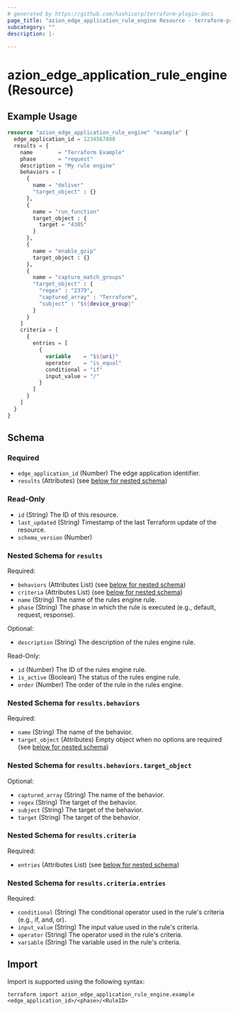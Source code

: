 ```yaml
---
# generated by https://github.com/hashicorp/terraform-plugin-docs
page_title: "azion_edge_application_rule_engine Resource - terraform-provider-azion"
subcategory: ""
description: |-
  
---
```


# azion_edge_application_rule_engine (Resource)



## Example Usage

```terraform
resource "azion_edge_application_rule_engine" "example" {
  edge_application_id = 1234567890
  results = {
    name        = "Terraform Example"
    phase       = "request"
    description = "My rule engine"
    behaviors = [
      {
        name = "deliver"
        "target_object" : {}
      },
      {
        name = "run_function"
        target_object : {
          target = "4305"
        }
      },
      {
        name = "enable_gzip"
        target_object : {}
      },
      {
        name = "capture_match_groups"
        "target_object" : {
          "regex" : "2379",
          "captured_array" : "Terraform",
          "subject" : "$${device_group}"
        }
      }
    ]
    criteria = [
      {
        entries = [
          {
            variable    = "$${uri}"
            operator    = "is_equal"
            conditional = "if"
            input_value = "/"
          }
        ]
      }
    ]
  }
}
```

<!-- schema generated by tfplugindocs -->
## Schema

### Required

- `edge_application_id` (Number) The edge application identifier.
- `results` (Attributes) (see [below for nested schema](#nestedatt--results))

### Read-Only

- `id` (String) The ID of this resource.
- `last_updated` (String) Timestamp of the last Terraform update of the resource.
- `schema_version` (Number)

<a id="nestedatt--results"></a>
### Nested Schema for `results`

Required:

- `behaviors` (Attributes List) (see [below for nested schema](#nestedatt--results--behaviors))
- `criteria` (Attributes List) (see [below for nested schema](#nestedatt--results--criteria))
- `name` (String) The name of the rules engine rule.
- `phase` (String) The phase in which the rule is executed (e.g., default, request, response).

Optional:

- `description` (String) The description of the rules engine rule.

Read-Only:

- `id` (Number) The ID of the rules engine rule.
- `is_active` (Boolean) The status of the rules engine rule.
- `order` (Number) The order of the rule in the rules engine.

<a id="nestedatt--results--behaviors"></a>
### Nested Schema for `results.behaviors`

Required:

- `name` (String) The name of the behavior.
- `target_object` (Attributes) Empty object when no options are required (see [below for nested schema](#nestedatt--results--behaviors--target_object))

<a id="nestedatt--results--behaviors--target_object"></a>
### Nested Schema for `results.behaviors.target_object`

Optional:

- `captured_array` (String) The name of the behavior.
- `regex` (String) The target of the behavior.
- `subject` (String) The target of the behavior.
- `target` (String) The target of the behavior.



<a id="nestedatt--results--criteria"></a>
### Nested Schema for `results.criteria`

Required:

- `entries` (Attributes List) (see [below for nested schema](#nestedatt--results--criteria--entries))

<a id="nestedatt--results--criteria--entries"></a>
### Nested Schema for `results.criteria.entries`

Required:

- `conditional` (String) The conditional operator used in the rule's criteria (e.g., if, and, or).
- `input_value` (String) The input value used in the rule's criteria.
- `operator` (String) The operator used in the rule's criteria.
- `variable` (String) The variable used in the rule's criteria.

## Import

Import is supported using the following syntax:

```shell
terraform import azion_edge_application_rule_engine.example <edge_application_id>/<phase>/<RuleID>
```
